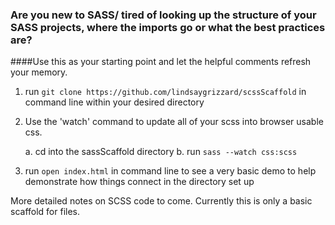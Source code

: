 ### Are you new to SASS/ tired of looking up the structure of your SASS projects, where the imports go or what the best practices are? 

####Use this as your starting point and let the helpful comments refresh your memory.


1. run `git clone https://github.com/lindsaygrizzard/scssScaffold` in command line within your desired directory 

2. Use the 'watch' command to update all of your scss into browser usable css. 

    a. cd into the sassScaffold directory
    b. run `sass --watch css:scss`

3. run `open index.html` in command line to see a very basic demo to help demonstrate how things connect in the directory set up


More detailed notes on SCSS code to come. Currently this is only a basic scaffold for files. 